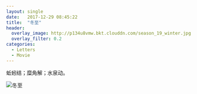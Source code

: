 ```yaml
---
layout: single
date:   2017-12-29 08:45:22
title:  "冬至"
header:
  overlay_image: http://p134u8vmw.bkt.clouddn.com/season_19_winter.jpg
  overlay_filter: 0.2
categories:
  - Letters
  - Movie
---
```


蚯蚓结；糜角解；水泉动。

![冬至](http://p134u8vmw.bkt.clouddn.com/season_19_winter_daxues.jpg)
